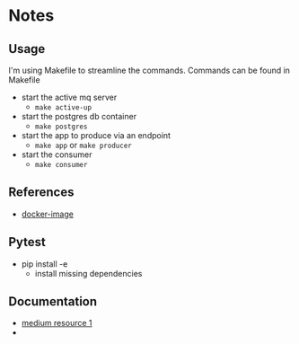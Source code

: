 # Notes

## Usage

I'm using Makefile to streamline the commands. 
Commands can be found in Makefile

- start the active mq server 
  - `make active-up`
- start the postgres db container 
  - `make postgres`
- start the app to produce via an endpoint
  - `make app` or `make producer`
- start the consumer 
  - `make consumer`

## References

- [docker-image](https://hub.docker.com/r/symptoma/activemq)

## Pytest

- pip install -e
  - install missing dependencies


## Documentation

- [medium resource 1](https://medium.com/towards-data-science/documenting-python-projects-with-mkdocs-60e26b64380e)
- 